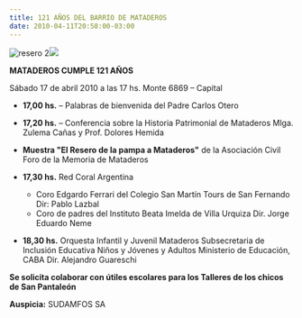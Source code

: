 ```yaml
---
title: 121 AÑOS DEL BARRIO DE MATADEROS
date: 2010-04-11T20:58:00-03:00
---
```


![resero 2](https://blogger.googleusercontent.com/img/b/R29vZ2xl/AVvXsEhZwlKkTpcK3Z4imvNibDp6D2uSMyUTLz-5XxtS_xrcgvnwGjXCE6-il_-bNjN158MWzSMy5ZIx2-EjzDXnrLYLcmxvREDi7QJwTiiDaR8BuXVw7KwtTGEVIEj4T44ng4KSc78qI9O-_47t/s320/resero+2.jpg)[![](https://blogger.googleusercontent.com/img/b/R29vZ2xl/AVvXsEhZwlKkTpcK3Z4imvNibDp6D2uSMyUTLz-5XxtS_xrcgvnwGjXCE6-il_-bNjN158MWzSMy5ZIx2-EjzDXnrLYLcmxvREDi7QJwTiiDaR8BuXVw7KwtTGEVIEj4T44ng4KSc78qI9O-_47t/s320/resero+2.jpg)](https://blogger.googleusercontent.com/img/b/R29vZ2xl/AVvXsEhZwlKkTpcK3Z4imvNibDp6D2uSMyUTLz-5XxtS_xrcgvnwGjXCE6-il_-bNjN158MWzSMy5ZIx2-EjzDXnrLYLcmxvREDi7QJwTiiDaR8BuXVw7KwtTGEVIEj4T44ng4KSc78qI9O-_47t/s1600/resero+2.jpg)

**MATADEROS CUMPLE 121 AÑOS**



Sábado 17 de abril 2010 a las 17 hs.
Monte 6869 – Capital


- **17,00 hs.** – Palabras de bienvenida del Padre Carlos Otero

- **17,20 hs.** – Conferencia sobre la Historia Patrimonial de Mataderos
  Mlga. Zulema Cañas y Prof. Dolores Hemida

- **Muestra "El Resero de la pampa a Mataderos"**
  de la Asociación Civil Foro de la Memoria de Mataderos

- **17,30 hs.** Red Coral Argentina
  - Coro Edgardo Ferrari del Colegio San Martín Tours de San Fernando
    Dir: Pablo Lazbal
  - Coro de padres del Instituto Beata Imelda de Villa Urquiza
    Dir. Jorge Eduardo Neme

- **18,30 hs.** Orquesta Infantil y Juvenil Mataderos
  Subsecretaria de Inclusión Educativa Niños y Jóvenes y Adultos
  Ministerio de Educación, CABA
  Dir. Alejandro Guareschi



**Se solicita colaborar con útiles escolares para los Talleres de los chicos de San Pantaleón**



**Auspicia:** SUDAMFOS SA